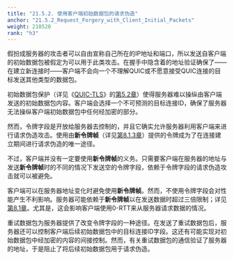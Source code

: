 ```yaml
---
title: "21.5.2. 使用客户端初始数据包的请求伪造"
anchor: "21.5.2_Request_Forgery_with_Client_Initial_Packets"
weight: 210520
rank: "h3"
---
```


假扮成服务器的攻击者可以自由宣称自己所在的IP地址和端口，所以发送自客户端的初始数据包被假定为可以用于此类攻击。在握手中隐含着的地址验证确保了——在建立新连接时——客户端不会向一个不理解QUIC或不愿意接受QUIC连接的目标发送其他类型的数据包。

初始数据包保护（详见《[QUIC-TLS](../RFC9001_Chinese_Simplified)》的[第5.2章](../RFC9001_Chinese_Simplified/#5.2_Initial_Secrets)）使得服务器难以操纵由客户端发送的初始数据包内容。客户端会选择一个不可预测的目标连接ID，确保了服务器无法操纵客户端初始数据包中任何经加密的部分。

然而，令牌字段是开放给服务器去控制的，并且它确实允许服务器利用客户端来进行请求伪造攻击。使用由**新令牌帧**（详见[第8.1.3章](#8.1.3_Address_Validation_for_Future_Connections)）提供的令牌成为了在连接建立期间进行请求伪造的唯一途径。

不过，客户端并没有一定要使用**新令牌帧**的义务。只需要客户端在服务器的地址与发送**新令牌帧**时的不同的情况下发送空的令牌字段，依赖于令牌字段的请求伪造攻击就可以被避免。

客户端可以在服务器地址变化时避免使用**新令牌帧**。然而，不使用令牌字段会对性能产生不利影响。服务器可能依赖于**新令牌帧**以在发送数据时超过三倍限制；详见[第8.1章](#8.1_Address_Validation_during_Connection_Establishment)。尤其是，这会影响客户端使用0-RTT来从服务器请求数据的情况。

重试数据包为服务器提供了改变令牌字段的一种途径。在发送了重试数据包后，服务器还可以控制客户端后续初始数据包中的目标连接ID字段。这还有可能实现对初始数据包中经加密的内容的间接控制。然而，有关重试数据包的通信验证了服务器的地址，于是阻止了将后续初始数据包用于请求伪造。
